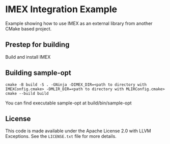 <!--
SPDX-FileCopyrightText: 2022 Intel Corporation

SPDX-License-Identifier: Apache-2.0 WITH LLVM-exception
-->

# IMEX Integration Example

Example showing how to use IMEX as an external library from another CMake based project.

## Prestep for building

Build and install IMEX

## Building sample-opt
```
cmake -B build -S . -GNinja -DIMEX_DIR=<path to directory with IMEXConfig.cmake> -DMLIR_DIR=<path to directory with MLIRConfig.cmake>
cmake --build build
```
You can find executable sample-opt at build/bin/sample-opt

## License
This code is made available under the Apache License 2.0 with LLVM Exceptions.
See the `LICENSE.txt` file for more details.

